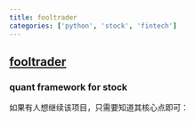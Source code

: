 ```yaml
---
title: fooltrader
categories: ['python', 'stock', 'fintech']
---
```

## [fooltrader](https://github.com/foolcage/fooltrader)

### quant framework for stock


如果有人想继续该项目，只需要知道其核心点即可：  